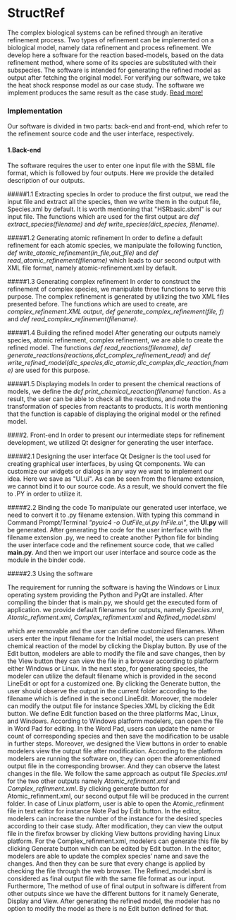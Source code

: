 # StructRef
The complex biological systems can be refined through an iterative refinement
process. Two types of refinement can be implemented on a biological model,
namely data refinement and process refinement. We develop here a software
for the reaction based-models, based on the data refinement method, where
some of its species are substituted with their subspecies. The software is
intended for generating the refined model as output after fetching the original
model. For verifying our software, we take the heat shock response model as
our case study. The software we implement produces the same result as the
case study.
[Read more!](http://fshokri.github.io/StructRef)

### Implementation
Our software is divided in two parts: back-end and front-end, which refer to
the refinement source code and the user interface, respectively.
#### 1.Back-end
The software requires the user to enter one input file
with the SBML file format, which is followed by four outputs.
Here we provide the detailed description of our outputs.

#####1.1 Extracting species
In order to produce the first output, we read the input file and extract all the
species, then we write them in the output file, Species.xml by default.
It is worth mentioning that "HSRbasic.sbml" is our input file.
The functions which are used for the first output are *def extract_species(filename)* and
*def write_species(dict_species, filename)*.

#####1.2 Generating atomic refinement
In order to define a default refinement for each atomic species, we manipulate the
following function, *def write_atomic_refinement(in_file,out_file)* and *def read_atomic_refinement(filename)* which leads to our second output with XML file format, namely atomic-refinement.xml by default.

#####1.3 Generating complex refinement
In order to construct the refinement of complex species, we manipulate three functions
to serve this purpose. The complex refinement is generated by utilizing the
two XML files presented before. The functions which are used to create, are *complex_refinement.XML output*,
*def generate_complex_refinement(file, f)* and *def read_complex_refinement(filename)*.

#####1.4 Building the refined model
After generating our outputs namely species, atomic refinement, complex refinement,
we are able to create the refined model. The functions *def read_reactions(filename)*, *def generate_reactions(reactions,dict_complex_refinement_read)* and
*def write_refined_model(dic_species,dic_atomic,dic_complex,dic_reaction,fname)* are used for this purpose.

#####1.5 Displaying models
In order to present the chemical reactions of models, we define the *def print_chemical_reaction(filename)* function.
As a result, the user can be able to check all the reactions, and note the
transformation of species from reactants to products. It is worth mentioning that
the function is capable of displaying the original model or the refined model.

####2. Front-end
In order to present our intermediate steps for refinement development, we utilized
Qt designer for generating the user interface.

#####2.1 Designing the user interface
Qt Designer is the tool used for creating graphical user interfaces, by using Qt
components. We can customize our widgets or dialogs in any way we want
to implement our idea. Here we save as "UI.ui". As can be seen from the filename extension, we cannot
bind it to our source code. As a result, we should convert the file to .PY in order
to utilize it.

#####2.2 Binding the code
To manipulate our generated user interface, we need to convert it to .py filename
extension. With typing this command in Command Prompt/Terminal *"pyuic4 -o OutFile_ui.py InFile.ui"*, the **UI.py**
will be generated. After generating the code for the user interface with the filename extension
.py, we need to create another Python file for binding the user interface code and
the refinement source code, that we called **main.py**. And then we import our user
interface and source code as the module in the binder code.

#####2.3 Using the software

The requirement for running the software is having the Windows or Linux operating
system providing the Python and PyQt are installed. After compiling the
binder that is main.py, we should get the executed form of application.
we provide default filenames for outputs,
namely *Species.xml*, *Atomic_refinment.xml*, *Complex_refinment.xml* and *Refined_model.sbml*

which are removable and the user can define customized filenames. When users
enter the input filename for the Initial model, the users can present chemical
reaction of the model by clicking the Display button. By use of the Edit button,
modelers are able to modify the file and save changes, then by the View button
they can view the file in a browser according to platform either Windows or Linux.
In the next step, for generating species, the modeler can utilize the default
filename which is provided in the second LineEdit or opt for a customized one. By
clicking the Generate button, the user should observe the output in the current
folder according to the filename which is defined in the second LineEdit. Moreover,
the modeler can modify the output file for instance Species.XML by clicking the
Edit button. We define Edit function based on the three
platforms Mac, Linux, and Windows. According to Windows platform modelers,
can open the file in Word Pad for editing. In the Word Pad, users can update
the name or count of corresponding species and then save the modification to
be usable in further steps. Moreover, we designed the View buttons in order to
enable modelers view the output file after modification. According to the platform
modelers are running the software on, they can open the aforementioned output
file in the corresponding browser. And they can observe the latest changes in the
file.
We follow the same approach as output file *Species.xml* for the two other outputs namely *Atomic_refinment.xml* and *Complex_refinment.xml*. By clicking generate button for Atomic_refinment.xml, our
second output file will be produced in the current folder. In case of Linux platform,
user is able to open the Atomic_refinment file in text editor for instance Note Pad
by Edit button. In the editor, modelers can increase the number of the instance
for the desired species according to their case study. After modification, they can
view the output file in the firefox browser by clicking View buttons providing
having Linux platform.
For the Complex_refinment.xml, modelers can generate this file by clicking
Generate button which can be edited by Edit button. In the editor, modelers
are able to update the complex species’ name and save the changes. And then
they can be sure that every change is applied by checking the file through the web
browser.
The Refined_model.sbml is considered as final output file with the same file
format as our input. Furthermore, The method of use of final output in software
is different from other outputs since we have the different buttons for it namely
Generate, Display and View. After generating the refined model, the modeler
has no option to modify the model as there is no Edit button defined for that.
